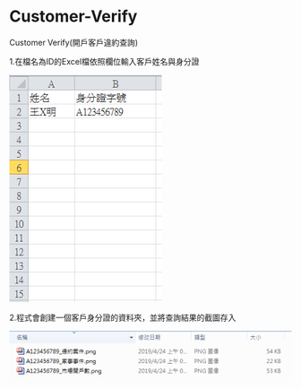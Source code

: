 # Customer-Verify
Customer Verify(開戶客戶違約查詢)

1.在檔名為ID的Excel檔依照欄位輸入客戶姓名與身分證

![image](EXCEL1.PNG)


2.程式會創建一個客戶身分證的資料夾，並將查詢結果的截圖存入


![image](PIC1.PNG)
